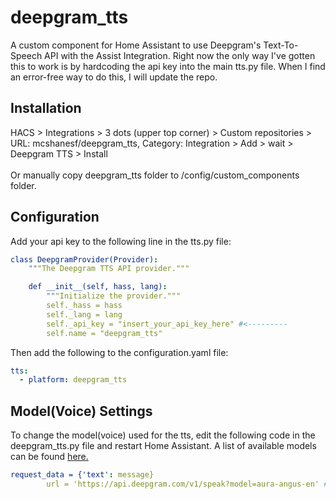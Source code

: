 # deepgram_tts
A custom component for Home Assistant to use Deepgram's Text-To-Speech API with the Assist Integration. Right now the only way I've gotten this to work is by hardcoding the api key into the main tts.py file. When I find an error-free way to do this, I will update the repo.

## Installation
HACS > Integrations > 3 dots (upper top corner) > Custom repositories > URL: mcshanesf/deepgram_tts, Category: Integration > Add > wait > Deepgram TTS > Install
<br><br>
Or manually copy deepgram_tts folder to /config/custom_components folder.

## Configuration
Add your api key to the following line in the tts.py file:   
``` yaml
class DeepgramProvider(Provider):
    """The Deepgram TTS API provider."""

    def __init__(self, hass, lang):
        """Initialize the provider."""
        self._hass = hass
        self._lang = lang
        self._api_key = "insert_your_api_key_here" #<---------
        self.name = "deepgram_tts"
```
Then add the following to the configuration.yaml file:
``` yaml
tts:
  - platform: deepgram_tts
```
## Model(Voice) Settings
To change the model(voice) used for the tts, edit the following code in the deepgram_tts.py file and restart Home Assistant. A list of available models can be found <a href="https://developers.deepgram.com/docs/tts-models">here.</a>
``` yaml
request_data = {'text': message}
        url = 'https://api.deepgram.com/v1/speak?model=aura-angus-en' ## Replace with your chosen model.
```

